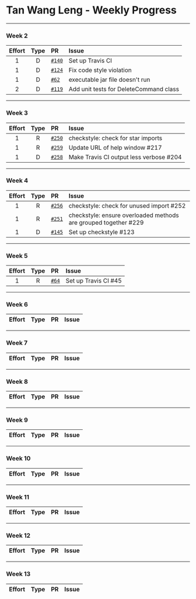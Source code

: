 # Tan Wang Leng - Weekly Progress

---

### Week 2

Effort| Type | PR | Issue
:----:|:----:|:-----------|:------
1 | D | [`#140`](se-edu/addressbook-level2#140) | Set up Travis CI
1 | D | [`#124`](se-edu/addressbook-level2#124) | Fix code style violation
1 | D | [`#62`](se-edu/addressbook-level3#39) | executable jar file doesn't run
2 | D | [`#119`](se-edu/addressbook-level2#119`) | Add unit tests for DeleteCommand class

---

### Week 3

Effort| Type | PR | Issue
:----:|:----:|:-----------|:------
1 | R | [`#250`](https://github.com/se-edu/addressbook-level4/pull/250) | checkstyle: check for star imports
1 | R | [`#259`](https://github.com/se-edu/addressbook-level4/pull/259) | Update URL of help window #217
1 | D | [`#258`](https://github.com/se-edu/addressbook-level4/pull/258) | Make Travis CI output less verbose #204

---

### Week 4

Effort| Type | PR | Issue
:----:|:----:|:-----------|:------
1 | R | [`#256`](https://github.com/se-edu/addressbook-level4/pull/256) | checkstyle: check for unused import #252
1 | R | [`#251`](https://github.com/se-edu/addressbook-level4/pull/251) | checkstyle: ensure overloaded methods are grouped together #229
1 | D | [`#145`](https://github.com/se-edu/addressbook-level2/pull/145) | Set up checkstyle #123

---

### Week 5

Effort| Type | PR | Issue
:----:|:----:|:-----------|:------
1 | R | [`#64`](https://github.com/se-edu/addressbook-level3/pull/64) | Set up Travis CI #45

---

### Week 6

Effort| Type | PR | Issue
:----:|:----:|:-----------|:------

---

### Week 7

Effort| Type | PR | Issue
:----:|:----:|:-----------|:------

---

### Week 8

Effort| Type | PR | Issue
:----:|:----:|:-----------|:------

---

### Week 9

Effort| Type | PR | Issue
:----:|:----:|:-----------|:------

---

### Week 10

Effort| Type | PR | Issue
:----:|:----:|:-----------|:------

---

### Week 11

Effort| Type | PR | Issue
:----:|:----:|:-----------|:------

---

### Week 12

Effort| Type | PR | Issue
:----:|:----:|:-----------|:------

---

### Week 13

Effort| Type | PR | Issue
:----:|:----:|:-----------|:------
